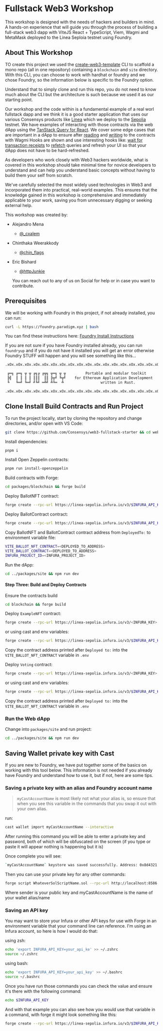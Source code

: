 # Fullstack Web3 Workshop

This workshop is designed with the needs of hackers and builders in mind. A hands-on experience that will guide you through the process of building a full-stack web3 dapp with ViteJS React + TypeScript, Viem, Wagmi and MetaMask deployed to the Linea Seploia testnet using Foundry.

## About This Workshop

TO create this project we used the [create-web3-template](https://github.com/Consensys/create-web3-template) CLI to scaffold a mono repo (all in one repository) containing a `blockchain` and `site` directory. With this CLI, you can choose to work with hardhat or foundry and we chose Foundry, so the information below is specific to the Foundry option. 

Understand that to simply clone and run this repo, you do not need to know much about the CLI but the architecture is such because we used it as our starting point.

Our workshop and the code within is a fundamental example of a real worl fullstack dapp and we think it is a good starter application that uses our various Consensys products like [Linea](https://linea.build/) which we deploy to the [Sepolia](https://sepolia.lineascan.build/) testnet. We have examples of interacting with those contracts via the web dApp using the [TanStack Query for React](https://tanstack.com/query/latest). We cover some edge cases that are important in a dApp to ensure after [reading](https://wagmi.sh/react/api/hooks/useReadContracts) and [writing](https://wagmi.sh/react/api/hooks/useWriteContracts#usewritecontracts) to the contracts with Wagmi Hooks are shown and use interesting hooks like: [wait for transaction receipts](https://wagmi.sh/react/api/hooks/useWaitForTransactionReceipt#usewaitfortransactionreceipt) to [refetch](https://wagmi.sh/vue/api/composables/useReadContract#refetch) queries and refresh your UI so that your dApp does not have to be hard-refreshed.

As developers who work closely with Web3 hackers worldwide, what is covered in this workshop should take minimal time for novice developers to understand and can help you understand basic concepts without having to build them your self from scratch.

We've carefully selected the most widely used technologies in Web3 and incorporated them into practical, real-world examples. This ensures that the knowledge gained in this workshop is comprehensive and immediately applicable to your work, saving you from unnecessary digging or seeking external help.

This workshop was created by:

- Alejandro Mena
  - [@_cxalem](https://twitter.com/_cxalem)
- Chinthaka Weerakkody
  - [@chin_flags](https://x.com/chin_flags)
- Eric Bishard
  - [@httpJunkie](https://twitter.com/httpjunkie)

  You can reach out to any of us on Social for help or in case you want to contribute.

## Prerequisites

We will be working with Foundry in this project, if not already installed, you can run:

```bash
curl -L https://foundry.paradigm.xyz | bash
```

You can find these instructions here: [Foundry Install Instructions](https://book.getfoundry.sh/getting-started/installation)

If you are not sure if you have Foundry installed already, you can run `foundryup` and if you do not have it installed you will get an error otherwise Foundry STUFF will happen and you will see something like this...

```bash
.xOx.xOx.xOx.xOx.xOx.xOx.xOx.xOx.xOx.xOx.xOx.xOx.xOx.xOx.xOx.xOx.xOx.xOx

 ╔═╗ ╔═╗ ╦ ╦ ╔╗╔ ╔╦╗ ╦═╗ ╦ ╦         Portable and modular toolkit
 ╠╣  ║ ║ ║ ║ ║║║  ║║ ╠╦╝ ╚╦╝    for Ethereum Application Development
 ╚   ╚═╝ ╚═╝ ╝╚╝ ═╩╝ ╩╚═  ╩                 written in Rust.

.xOx.xOx.xOx.xOx.xOx.xOx.xOx.xOx.xOx.xOx.xOx.xOx.xOx.xOx.xOx.xOx.xOx.xOx
```

## Clone Install Build Contracts and Run Project

To run the project locally, start by cloning the repository and change directories, and/or open with VS Code:

```zsh
git clone https://github.com/Consensys/web3-fullstack-starter && cd web3-fullstack-starter && code .
```

Install dependencies:

```zsh
pnpm i
```

Install Open Zeppelin contracts:

```zsh
pnpm run install-openzeppelin
```

Build contracts with Forge:

```zsh
cd packages/blockchain && forge build
```

Deploy BallotNFT contract:

```zsh
forge create --rpc-url https://linea-sepolia.infura.io/v3/$INFURA_API_KEY --account myCastAccountName src/BallotNFT.sol:BallotNFT
```

Deploy BallotContract contract:

```zsh
forge create --rpc-url https://linea-sepolia.infura.io/v3/$INFURA_API_KEY --account myCastAccountName src/BallotContract.sol:BallotContract --constructor-args <PUBLIC_KEY>
```

Copy BallotNFT and BallotContract contract address from `DeployedTo:` to environment variable file:

```zsh
VITE_BALLOT_NFT_CONTRACT=<DEPLOYED_TO_ADDRESS>
VITE_BALLOT_CONTRACT=<DEPLOYED_TO_ADDRESS>
INFURA_PROJECT_ID=<INFURA_PROJECT_ID>
```

Run the dApp:

```zsh
cd ../packages/site && npm run dev
```

#### Step Three: Build and Deploy Contracts

Ensure the contracts build

```bash
cd blockchain && forge build
```

Deploy `ExampleNFT` contract:

```bash
forge create --rpc-url https://linea-sepolia.infura.io/v3/<INFURA_KEY> --private-key <PRIVATE_KEY> src/ExampleNFT.sol:ExampleNFT
```

or using cast and env variables:

```bash
forge create --rpc-url https://linea-sepolia.infura.io/v3/$INFURA_API_KEY --account myCastAccountName src/ExampleNFT.sol:ExampleNFT
```

Copy the contract address printed after `Deployed to:` into the `VITE_BALLOT_NFT_CONTRACT` variable in `.env`

Deploy `Voting` contract:

```bash
forge create --rpc-url https://linea-sepolia.infura.io/v3/<INFURA_KEY> --private-key <PRIVATE_KEY> src/Voting.sol:Voting --constructor-args <PUBLIC_KEY>
```

or using cast and env variables:

```bash
forge create --rpc-url https://linea-sepolia.infura.io/v3/$INFURA_API_KEY --account myCastAccountName src/Voting.sol:Voting --constructor-args <PUBLIC_KEY>
```

Copy the contract address printed after `Deployed to:` into the `VITE_BALLOT_NFT_CONTRACT` variable in `.env`

### Run the Web dApp

Change into `packages/site` and run project:

```bash
cd ../packages/site && npm run dev
```

## Saving Wallet private key with Cast

If you are new to Foundry, we have put together some of the basics on working with this tool below. This information is not needed if you already have Foundry and understand how to use it, but if not, here are some tips.

### Saving a private key with an alias and Foundry account name

> `myCastAccountName` is most likely not what your alias is, so ensure that when you see this variable in the commands that you swap it out with your own alias.

run:
```bash
cast wallet import myCastAccountName --interactive
```

After running this command you will be able to enter a private key and password, both of which will be obfuscated on the screen (if you type or paste it will appear nothing is happening but it is)

Once complete you will see:

```bash
`myCastAccountName` keystore was saved successfully. Address: 0x8d4321.....
```

Then you can use your private key for any other commands:


```bash
forge script WhateverSolScriptName.sol --rpc-url http://localhost:8586 --account myCastAccountName --sender 0x8d4321.....
```

Where sender is your public key and myCastAccountName is the name of your wallet alias/name

### Saving an API key

You may want to store your Infura or other API keys for use with Forge in an environment variable that your command line can reference. I'm using an Infura account, so here is how I would do that:

using zsh:

```zsh
echo 'export INFURA_API_KEY=your_api_ke' >> ~/.zshrc
source ~/.zshrc
```

using bash:

```bash
echo 'export INFURA_API_KEY=your_api_key' >> ~/.bashrc
source ~/.bashrc
```

Once you have run those commands you can check the value and ensure it's there with the following command:

```bash
echo $INFURA_API_KEY
```

And with that example you can also see how you would use that variable in a command, with forge it might look something like this:

```bash
forge create --rpc-url https://linea-sepolia.infura.io/v3/$INFURA_API_KEY --private-key <PRIVATE_KEY> src/MyNFT.sol:MyNFT
```